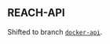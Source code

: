 ## REACH-API

Shifted to branch [`docker-api`](https://github.com/RohitChattopadhyay/ihop-reach/tree/docker-api).
